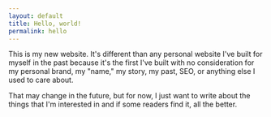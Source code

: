 ```yaml
---
layout: default
title: Hello, world!
permalink: hello
---
```


This is my new website. It's different than any personal website I've built 
for myself in the past because it's the first I've built with no
consideration for my personal brand, my "name," my story, my past,
SEO, or anything else I used to care about.

That may change in the future, but for now, I just want to write about
the things that I'm interested in and if some readers find it, all the better.

